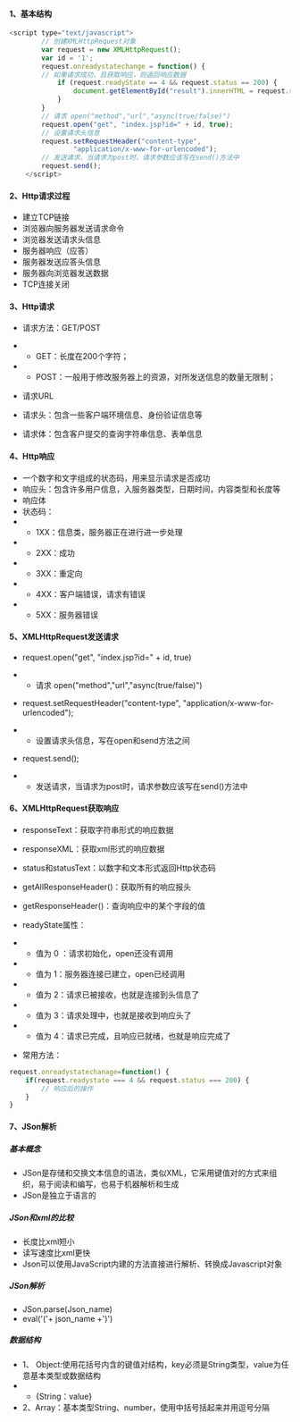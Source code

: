 #### 1、基本结构
```js
<script type="text/javascript">
        // 创建XMLHttpRequest对象
		var request = new XMLHttpRequest();
		var id = '1';
		request.onreadystatechange = function() {
		// 如果请求成功，且获取响应，则返回响应数据
			if (request.readyState == 4 && request.status == 200) {
				document.getElementById("result").innerHTML = request.responseText;
			}
		}
		// 请求 open("method","url","async(true/false)")
		request.open("get", "index.jsp?id=" + id, true);
		// 设置请求头信息
		request.setRequestHeader("content-type",
				"application/x-www-for-urlencoded");
	    // 发送请求，当请求为post时，请求参数应该写在send()方法中
		request.send();
	</script>
```

#### 2、Http请求过程

- 建立TCP链接
- 浏览器向服务器发送请求命令
- 浏览器发送请求头信息
- 服务器响应（应答）
- 服务器发送应答头信息
- 服务器向浏览器发送数据
- TCP连接关闭

#### 3、Http请求

- 请求方法：GET/POST
- - GET：长度在200个字符；
- - POST：一般用于修改服务器上的资源，对所发送信息的数量无限制；

- 请求URL

- 请求头：包含一些客户端环境信息、身份验证信息等

- 请求体：包含客户提交的查询字符串信息、表单信息


#### 4、Http响应

- 一个数字和文字组成的状态码，用来显示请求是否成功
- 响应头：包含许多用户信息，入服务器类型，日期时间，内容类型和长度等
- 响应体
- 状态码：
- - 1XX：信息类，服务器正在进行进一步处理
- - 2XX：成功
- - 3XX：重定向
- - 4XX：客户端错误，请求有错误
- - 5XX：服务器错误

#### 5、XMLHttpRequest发送请求

-  request.open("get", "index.jsp?id=" + id, true)
- - 请求 open("method","url","async(true/false)")

- request.setRequestHeader("content-type",
				"application/x-www-for-urlencoded");
- - 设置请求头信息，写在open和send方法之间

- request.send();
- - 发送请求，当请求为post时，请求参数应该写在send()方法中

#### 6、XMLHttpRequest获取响应

- responseText：获取字符串形式的响应数据
- responseXML：获取xml形式的响应数据
- status和statusText：以数字和文本形式返回Http状态码
- getAllResponseHeader()：获取所有的响应报头
- getResponseHeader()：查询响应中的某个字段的值

- readyState属性：
- - 值为 0 ：请求初始化，open还没有调用
- - 值为 1：服务器连接已建立，open已经调用
- - 值为 2：请求已被接收，也就是连接到头信息了
- - 值为 3：请求处理中，也就是接收到响应头了
- - 值为 4：请求已完成，且响应已就绪，也就是响应完成了

- 常用方法：
```js
request.onreadystatechanage=function() {
    if(request.readystate === 4 && request.status === 200) {
        // 响应后的操作
    }
}
```


#### 7、JSon解析

##### 基本概念

- JSon是存储和交换文本信息的语法，类似XML，它采用键值对的方式来组织，易于阅读和编写，也易于机器解析和生成
- JSon是独立于语言的


##### JSon和xml的比较

- 长度比xml短小
- 读写速度比xml更快
- Json可以使用JavaScript内建的方法直接进行解析、转换成Javascript对象


##### JSon解析

- JSon.parse(Json_name)
- eval('('+ json_name +')')


##### 数据结构

- 1、 Object:使用花括号内含的键值对结构，key必须是String类型，value为任意基本类型或数据结构
- - {String：value}
- 2、Array：基本类型String、number，使用中括号括起来并用逗号分隔